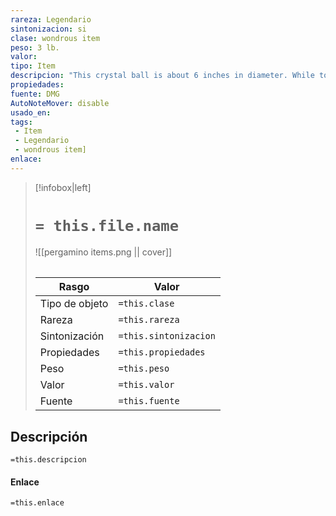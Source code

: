 ```yaml
---
rareza: Legendario
sintonizacion: si
clase: wondrous item
peso: 3 lb.
valor: 
tipo: Item
descripcion: "This crystal ball is about 6 inches in diameter. While touching it, you can cast the scrying spell (save DC 17) with it.You can use an action to cast the detect thoughts spell (save DC 17) while you are scrying with the crystal ball, targeting creatures you can see within 30 feet of the spell&#x27;s sensor. You don&#x27;t need to concentrate on this detect thoughts to maintain it during its duration, but it ends if scrying ends."
propiedades: 
fuente: DMG
AutoNoteMover: disable
usado_en:  
tags: 
 - Item
 - Legendario
 - wondrous item]
enlace: 
---
```


> [!infobox|left]
>  # `= this.file.name`
> ![[pergamino items.png || cover]]
> ######   
> |Rasgo | Valor |
> | --- | --- |
> | Tipo de objeto| `=this.clase`|
>  | Rareza| `=this.rareza`|
> | Sintonización | `=this.sintonizacion` |
> | Propiedades | `=this.propiedades` |
>  | Peso | `=this.peso` |
> | Valor | `=this.valor` |
> | Fuente | `=this.fuente` |


## Descripción
`=this.descripcion`

#### Enlace
`=this.enlace`